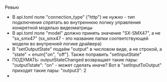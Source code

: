 Ревью
* В api.toml поле "connection_type" ("http") не нужно - тип подключения спрятать во внутреннюю логику управления конкретной моделью видеоматрицы
* В api.toml поле "model" должно принять значение "SX-SMX47", а не "sx_smx47" (sx_smx47 - это название папки соответствующей модели во внутренней логике драйвера)
* В "setOutputState" подаём "output" в числовом виде, а не строкой, а "state" = enum["on", "off"]. Также поправить "setInputState"
* ПОДУМАТЬ: outputStateChanged возвращает такие пары: "output1state": "on" - может сделать иначе? Вот в "setInputToOutput" приходят такие пары: "output3": 2
* 